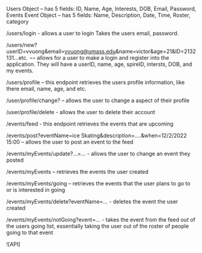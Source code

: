 Users Object – has 5 fields: ID, Name, Age, Interests, DOB, Email, Password, Events
Event Object – has 5 fields: Name, Description, Date, Time, Roster, category 


/users/login - allows a user to login
	Takes the users email, password.

/users/new?userID=vvuong&email=vvuong@umass.edu&name=victor&age=21&ID=2132131...etc. ¬– allows for a user to make a login and register into the application. 
They will have a userID, name, age, spireID, intersts, DOB, and my events.

/users/profile – this endpoint retrieves the users profile information, like there email, name, age, and etc.

/user/profile/change? – allows the user to change a aspect of their profile

/user/profile/delete - allows the user to delete their account

/events/feed - this endpoint retrieves the events that are upcoming 

/events/post?eventName=ice Skating&description=….&when=12/2/2022 15:00 
– allows the user to post an event to the feed

/events/myEvents/update?...=… - allows the user to change an event they posted

/events/myEvents – retrieves the events the user created

/events/myEvents/going – retrieves the events that the user plans to go to or is interested in going

/events/myEvents/delete?eventName=… - deletes the event the user created

/events/myEvents/notGoing?event=… - takes the event from the feed out of the users going list, essentially taking the user out of the roster of people going to that event

![API]
